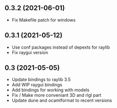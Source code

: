 0.3.2 (2021-06-01)
-----------------

* Fix Makefile patch for windows

0.3.1 (2021-05-12)
-----------------

* Use conf packages instead of depexts for raylib
* Fix raygui version

0.3 (2021-05-05)
----------------

* Update bindings to raylib 3.5
* Add WIP raygui bindings
* Add bindings for working with models
* Fix / Make more conveniant 3D and rlgl part
* Update dune and ocamlformat to recent versions

